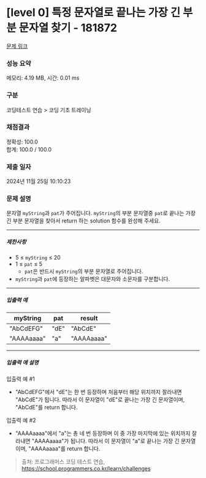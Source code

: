 # [level 0] 특정 문자열로 끝나는 가장 긴 부분 문자열 찾기 - 181872 

[문제 링크](https://school.programmers.co.kr/learn/courses/30/lessons/181872) 

### 성능 요약

메모리: 4.19 MB, 시간: 0.01 ms

### 구분

코딩테스트 연습 > 코딩 기초 트레이닝

### 채점결과

정확성: 100.0<br/>합계: 100.0 / 100.0

### 제출 일자

2024년 11월 25일 10:10:23

### 문제 설명

<p>문자열 <code>myString</code>과 <code>pat</code>가 주어집니다. <code>myString</code>의 부분 문자열중 <code>pat</code>로 끝나는 가장 긴 부분 문자열을 찾아서 return 하는 solution 함수를 완성해 주세요.</p>

<hr>

<h5>제한사항</h5>

<ul>
<li>5 ≤ <code>myString</code> ≤ 20</li>
<li>1 ≤ <code>pat</code> ≤ 5

<ul>
<li><code>pat</code>은 반드시 <code>myString</code>의 부분 문자열로 주어집니다.</li>
</ul></li>
<li><code>myString</code>과 <code>pat</code>에 등장하는 알파벳은 대문자와 소문자를 구분합니다.</li>
</ul>

<hr>

<h5>입출력 예</h5>
<table class="table">
        <thead><tr>
<th>myString</th>
<th>pat</th>
<th>result</th>
</tr>
</thead>
        <tbody><tr>
<td>"AbCdEFG"</td>
<td>"dE"</td>
<td>"AbCdE"</td>
</tr>
<tr>
<td>"AAAAaaaa"</td>
<td>"a"</td>
<td>"AAAAaaaa"</td>
</tr>
</tbody>
      </table>
<hr>

<h5>입출력 예 설명</h5>

<p>입출력 예 #1</p>

<ul>
<li>"AbCdEFG"에서 "dE"는 한 번 등장하며 처음부터 해당 위치까지 잘라내면 "AbCdE"가 됩니다. 따라서 이 문자열이 "dE"로 끝나는 가장 긴 문자열이며, "AbCdE"를 return 합니다.</li>
</ul>

<p>입출력 예 #2</p>

<ul>
<li>"AAAAaaaa"에서 "a"는 총 네 번 등장하며 이 중 가장 마지막에 있는 위치까지 잘라내면 "AAAAaaaa"가 됩니다. 따라서 이 문자열이 "a"로 끝나는 가장 긴 문자열이며, "AAAAaaaa"를 return 합니다.</li>
</ul>


> 출처: 프로그래머스 코딩 테스트 연습, https://school.programmers.co.kr/learn/challenges